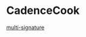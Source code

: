 # CadenceCook
[multi-signature](https://github.com/xiyu1984/CadenceCook/tree/main/project/multi-signature)
